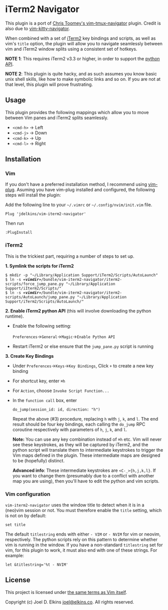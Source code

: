 iTerm2 Navigator
================

This plugin is a port of [Chris Toomey's
vim-tmux-navigator](https://github.com/christoomey/vim-tmux-navigator)
plugin. Credit is also due to [vim-kitty-navigator](https://github.com/knubie/vim-kitty-navigator).

When combined with a set of [iTerm2](https://iterm2.com) key bindings and
scripts, as well as vim's `title` option, the plugin will allow you to
navigate seamlessly between vim and iTerm2 window splits using a consistent set of
hotkeys.

**NOTE 1**: This requires iTerm2 v3.3 or higher, in order to support the
[python API](https://www.iterm2.com/python-api/).

**NOTE 2**: This plugin is quite hacky, and as such assumes you know basic unix
shell skills, like how to make symbolic links and so on. If you are not at that
level, this plugin will prove frustrating.

Usage
-----

This plugin provides the following mappings which allow you to move between
Vim panes and iTerm2 splits seamlessly.

- `<cmd-h>` → Left
- `<cmd-j>` → Down
- `<cmd-k>` → Up
- `<cmd-l>` → Right

Installation
------------

### Vim

If you don't have a preferred installation method, I recommend using
[vim-plug](https://github.com/junegunn/vim-plug).  Asuming you have vim-plug
installed and configured, the following steps will install the plugin:

Add the following line to your `~/.vimrc` or `~/.config/nvim/init.vim` file.

```viml
Plug 'jdelkins/vim-iterm2-navigator'
```

Then run

```viml
:PlugInstall
```

### iTerm2

This is the trickiest part, requiring a number of steps to set up.

**1. Symlink the scripts for iTerm2**

<pre lang="bash">
<code>$ mkdir -p "~/Library/Application Support/iTerm2/Scripts/AutoLaunch"
$ ln -s <i><b>«vimdir»</b></i>/bundle/vim-iterm2-navigator/iterm2-scripts/force_jump_pane.py "~/Library/Application Support/iIterm2/Scripts/"
$ ln -s <i><b>«vimdir»</b></i>/bundle/vim-iterm2-navigator/iterm2-scripts/AutoLaunch/jump_pane.py "~/Library/Application Support/iTerm2/Scripts/AutoLaunch/"
</code></pre>

**2. Enable iTerm2 python API** (this will involve downloading the python runtime).

  - Enable the following setting:<br/><br/>`Preferences`→`General`→`Magic`→`Enable Python API`

  - Restart iTerm2 or else ensure that the `jump_pane.py` script is running

**3. Create Key Bindings**

  - Under `Preferences`→`Keys`→`Key Bindings`, Click `+` to create a new key binding
  - For shortcut key, enter `⌘h`
  - For `Action`, choose `Invoke Script Function...`
  - In the `function call` box, enter

    `do_jump(session_id: id, direction: "h")`

    Repeat the above (#3) procedure, replacing `h` with `j`, `k`, and `l`.
    The end result should be four key bindings, each calling the `do_jump`
    RPC coroutine respectively with parameters of `h`, `j`, `k`, and `l`.

    **Note:** You can use any key combination instead of `⌘h` etc. Vim will
    never see these keystrokes, as they will be captured by iTerm2, and the
    python script will translate them to intermediate keystrokes to trigger the Vim maps defined in the plugin. These intermediate maps are
    designed to be (hopefully) distinct.

    **Advanced info**: These intermediate keystrokes are `<C-_>{h,j,k,l}`. If
    you want to change them (presumably due to a conflict with another map
    you are using), then you'll have to edit the python and vim scripts.

### Vim configuration
    
`vim-iterm2-navigator` uses the window title to detect when it is in a (neo)vim
session or not. You must therefore enable the `title` setting, which is not
on by default:

```viml
set title
```

The default `titlestring` ends with either `- VIM` or `- NVIM` for vim or
neovim, respectively. The python scripts rely on this pattern to determine
whether vim is running in the window. If you have a non-standard `titlestring`
set for vim, for this plugin to work, it must also end with one of these
strings. For example:

```viml
let &titlestring='%t - NVIM'
```

License
-------

This project is licensed under [the same terms as Vim itself](https://github.com/vim/vim/blob/master/LICENSE).

Copyright (c) Joel D. Elkins <joel@elkins.co>. All rights reserved.
